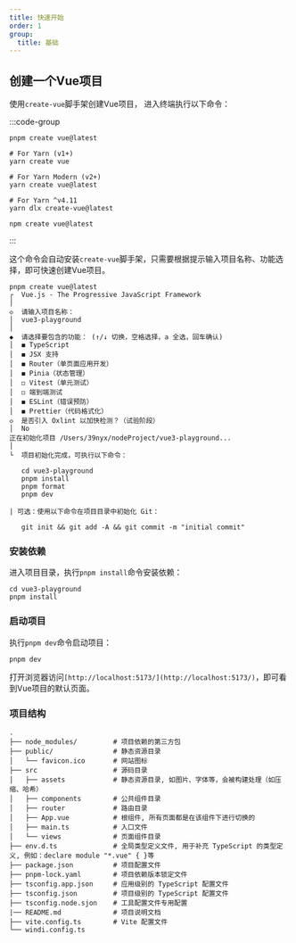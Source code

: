 ```yaml
---
title: 快速开始
order: 1
group:
  title: 基础
---
```



## 创建一个Vue项目

使用`create-vue`脚手架创建Vue项目， 进入终端执行以下命令：

:::code-group

```shell [pnpm]
pnpm create vue@latest
```

```shell [yarn]
# For Yarn (v1+)
yarn create vue

# For Yarn Modern (v2+)
yarn create vue@latest

# For Yarn ^v4.11
yarn dlx create-vue@latest
```

```shell [npm]
npm create vue@latest
```
:::

这个命令会自动安装`create-vue`脚手架，只需要根据提示输入项目名称、功能选择，即可快速创建Vue项目。


```shell
pnpm create vue@latest
┌  Vue.js - The Progressive JavaScript Framework
│
◇  请输入项目名称：
│  vue3-playground
│
◆  请选择要包含的功能： (↑/↓ 切换，空格选择，a 全选，回车确认)
│  ◼ TypeScript
│  ◼ JSX 支持
│  ◼ Router（单页面应用开发）
│  ◼ Pinia（状态管理）
│  ◻ Vitest（单元测试）
│  ◻ 端到端测试
│  ◼ ESLint（错误预防）
│  ◼ Prettier（代码格式化）
◇  是否引入 Oxlint 以加快检测？（试验阶段）
│  No
正在初始化项目 /Users/39nyx/nodeProject/vue3-playground...
│
└  项目初始化完成，可执行以下命令：

   cd vue3-playground
   pnpm install
   pnpm format
   pnpm dev

| 可选：使用以下命令在项目目录中初始化 Git：
   
   git init && git add -A && git commit -m "initial commit"
```

### 安装依赖

进入项目目录，执行`pnpm install`命令安装依赖：

```shell
cd vue3-playground
pnpm install
```

### 启动项目

执行`pnpm dev`命令启动项目：

```shell
pnpm dev
```

打开浏览器访问`[http://localhost:5173/](http://localhost:5173/)`，即可看到Vue项目的默认页面。

### 项目结构

```
.
├── node_modules/         # 项目依赖的第三方包
├── public/               # 静态资源目录
│   └── favicon.ico       # 网站图标
├── src                   # 源码目录
│   ├── assets            # 静态资源目录, 如图片、字体等，会被构建处理（如压缩、哈希）
│   ├── components        # 公共组件目录
│   ├── router            # 路由目录
│   ├── App.vue           # 根组件, 所有页面都是在该组件下进行切换的
│   ├── main.ts           # 入口文件
│   └── views             # 页面组件目录
├── env.d.ts              # 全局类型定义文件, 用于补充 TypeScript 的类型定义, 例如：declare module "*.vue" { }等
├── package.json          # 项目配置文件
├── pnpm-lock.yaml        # 项目依赖版本锁定文件
├── tsconfig.app.json     # 应用级别的 TypeScript 配置文件
├── tsconfig.json         # 项目级别的 TypeScript 配置文件
├── tsconfig.node.sjon    # 工具配置文件专用配置
|── README.md             # 项目说明文档
├── vite.config.ts        # Vite 配置文件
└── windi.config.ts
```
